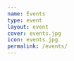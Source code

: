 ```yaml
---
name: Events
type: event
layout: event 
cover: events.jpg
icon: events.jpg
permalink: /events/
---
```

